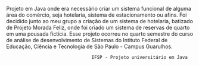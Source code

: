 
Projeto em Java onde era necessário criar um sistema funcional de alguma área do comércio, seja hotelaria, sistema de estacionamento ou afins. Foi decidido junto ao meu grupo a criação de um sistema de hotelaria, batizado de Projeto Morada Feliz, onde foi criado um sistema de reservas de quarto em uma pousada fictícia. Esse projeto ocorreu no quarto semestre do curso de análise de desenvolvimento de Sistemas do Intituto Federal de Educação, Ciência e Tecnologia de São Paulo - Campus Guarulhos.
                                    
                                    
                                    IFSP - Projeto universitário em Java
